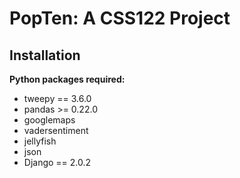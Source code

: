 # PopTen: A CSS122 Project

## Installation
**Python packages required:**
- tweepy == 3.6.0
- pandas >= 0.22.0
- googlemaps
- vadersentiment
- jellyfish
- json
- Django == 2.0.2
